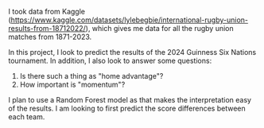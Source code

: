I took data from Kaggle (https://www.kaggle.com/datasets/lylebegbie/international-rugby-union-results-from-18712022/), which gives me data for all the rugby union matches from 1871-2023.

In this project, I look to predict the results of the 2024 Guinness Six Nations tournament. In addition, I also look to answer some questions:
1. Is there such a thing as "home advantage"?
2. How important is "momentum"?

I plan to use a Random Forest model as that makes the interpretation easy of the results. I am looking to first predict the score differences between each team. 
